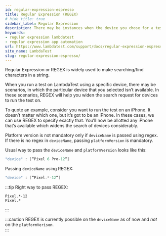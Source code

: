 ```yaml
---
id: regular-expression-espresso
title: Regular Expression (REGEX)
# hide_title: true
sidebar_label: Regular Expression
description: There may be instances when the device you chose for a test on LambdaTest is not available. In these scenarios, REGEX will help you widen the search request for devices to run the test on.
keywords:
- regular expression lambdatest
- regular expression app automation
url: https://www.lambdatest.com/support/docs/regular-expression-espresso/
site_name: LambdaTest
slug: regular-expression-espresso/
---
```


<script type="application/ld+json"
      dangerouslySetInnerHTML={{ __html: JSON.stringify({
       "@context": "https://schema.org",
        "@type": "BreadcrumbList",
        "itemListElement": [{
          "@type": "ListItem",
          "position": 1,
          "name": "Home",
          "item": "https://www.lambdatest.com"
        },{
          "@type": "ListItem",
          "position": 2,
          "name": "Support",
          "item": "https://www.lambdatest.com/support/docs/"
        },{
          "@type": "ListItem",
          "position": 3,
          "name": "App Automation: Regular Expression",
          "item": "https://www.lambdatest.com/support/docs/regular-expression-espresso/"
        }]
      })
    }}
></script>

Regular Expression or REGEX is widely used to make searching/find characters in a string.

When you run a test on LambdaTest using a specific device, there may be scenarios, in which the particular device that you selected isn’t available. In these scenarios, REGEX will help you widen the search request for devices to run the test on.

To quote an example, consider you want to run the test on an iPhone. It doesn’t matter which one, but it’s got to be an iPhone. In these cases, we can use REGEX to specify exactly that. You’ll now be allotted any iPhone that’s available which widens the search of devices considerably.

Platform version is not mandatory only if `deviceName` is passed using regex. If there is no regex in `deviceName`, passing `platformVersion` is mandatory.

Usual way to pass the `deviceName` and `platformVersion` looks like this: <br/>

```java
"device" : [“Pixel 6 Pro-12“]
```

Passing `deviceName` using REGEX:<br/>
```java
"device" : [“Pixel.*-12“]
```

:::tip Right way to pass REGEX:

``Pixel.*-12`` <br/>
``Pixel.*``

:::

:::caution
REGEX is currently possible on the `deviceName` as of now and *not* on the ``platformVerison``. <br/>
:::
